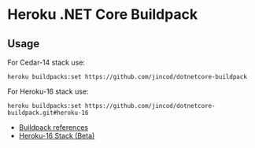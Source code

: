 # Heroku .NET Core Buildpack

## Usage

For Cedar-14 stack use:

```
heroku buildpacks:set https://github.com/jincod/dotnetcore-buildpack
```

For Heroku-16 stack use:

```
heroku buildpacks:set https://github.com/jincod/dotnetcore-buildpack.git#heroku-16
```

- [Buildpack references](https://devcenter.heroku.com/articles/buildpacks#buildpack-references)
- [Heroku-16 Stack (Beta)](https://devcenter.heroku.com/articles/heroku-16-stack)